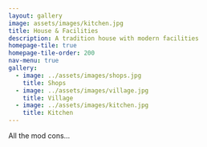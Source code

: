 ```yaml
---
layout: gallery
image: assets/images/kitchen.jpg
title: House & Facilities
description: A tradition house with modern facilities 
homepage-tile: true
homepage-tile-order: 200
nav-menu: true
gallery:
  - image: ../assets/images/shops.jpg
    title: Shops
  - image: ../assets/images/village.jpg
    title: Village
  - image: ../assets/images/kitchen.jpg
    title: Kitchen
---
```


All the mod cons...